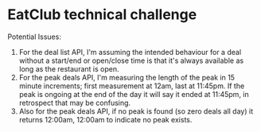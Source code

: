 # EatClub technical challenge

Potential Issues:
1. For the deal list API, I'm assuming the intended behaviour for a deal without a start/end or open/close time is that it's always available as long as the restaurant is open.
2. For the peak deals API, I'm measuring the length of the peak in 15 minute increments; first measurement at 12am, last at 11:45pm. If the peak is ongoing at the end of the day it will say it ended at 11:45pm, in retrospect that may be confusing.
3. Also for the peak deals API, if no peak is found (so zero deals all day) it returns 12:00am, 12:00am to indicate no peak exists.
